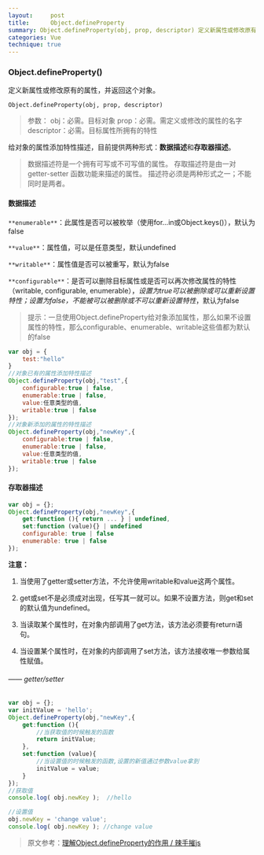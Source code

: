 ```yaml
---
layout:     post
title:      Object.defineProperty
summary: Object.defineProperty(obj, prop, descriptor) 定义新属性或修改原有的属性，并返回这个对象。
categories: Vue
technique: true
---
```


### Object.defineProperty()

定义新属性或修改原有的属性，并返回这个对象。

`Object.defineProperty(obj, prop, descriptor)`

> 参数：
  obj：必需。目标对象
  prop：必需。需定义或修改的属性的名字
  descriptor：必需。目标属性所拥有的特性

  给对象的属性添加特性描述，目前提供两种形式：**数据描述**和**存取器描述**。

  > 数据描述符是一个拥有可写或不可写值的属性。
  > 存取描述符是由一对 getter-setter 函数功能来描述的属性。
  > 描述符必须是两种形式之一；不能同时是两者。

#### 数据描述

  `**enumerable**`：此属性是否可以被枚举（使用for...in或Object.keys()），默认为false

  `**value**`：属性值，可以是任意类型，默认undefined

  `**writable**`：属性值是否可以被重写，默认为false

  `**configurable**`：是否可以删除目标属性或是否可以再次修改属性的特性（writable, configurable, enumerable），*设置为true可以被删除或可以重新设置特性；设置为false，不能被可以被删除或不可以重新设置特性*，默认为false

  > 提示：一旦使用Object.defineProperty给对象添加属性，那么如果不设置属性的特性，那么configurable、enumerable、writable这些值都为默认的false

  ```javascript
  var obj = {
      test:"hello"
  }
  //对象已有的属性添加特性描述
  Object.defineProperty(obj,"test",{
      configurable:true | false,
      enumerable:true | false,
      value:任意类型的值,
      writable:true | false
  });
  //对象新添加的属性的特性描述
  Object.defineProperty(obj,"newKey",{
      configurable:true | false,
      enumerable:true | false,
      value:任意类型的值,
      writable:true | false
  });
  ```

#### 存取器描述

  ```javascript
  var obj = {};
  Object.defineProperty(obj,"newKey",{
      get:function (){ return ... } | undefined,
      set:function (value){} | undefined
      configurable: true | false
      enumerable: true | false
  });
  ```

**注意：**

1. 当使用了getter或setter方法，不允许使用writable和value这两个属性。

2. get或set不是必须成对出现，任写其一就可以。如果不设置方法，则get和set的默认值为undefined。

3. 当读取某个属性时，在对象内部调用了get方法，该方法必须要有return语句。

4. 当设置某个属性时，在对象的内部调用了set方法，该方法接收唯一参数给属性赋值。


###### —— getter/setter

  ```javascript
  var obj = {};
  var initValue = 'hello';
  Object.defineProperty(obj,"newKey",{
      get:function (){
          //当获取值的时候触发的函数
          return initValue;
      },
      set:function (value){
          //当设置值的时候触发的函数,设置的新值通过参数value拿到
          initValue = value;
      }
  });
  //获取值
  console.log( obj.newKey );  //hello

  //设置值
  obj.newKey = 'change value';
  console.log( obj.newKey ); //change value
  ```

  > 原文参考：[理解Object.defineProperty的作用 / 辣手摧js](https://segmentfault.com/a/1190000007434923)
